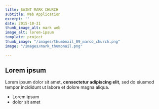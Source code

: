 ```yaml
---
title: SAINT MARK CHURCH
subtitle: Web Application
excerpt: ''
date: 2015-10-31
thumb_image_alt: mark web
image_alt: lorem-ipsum
template: project
thumb_image: "/images/thumbnail_09_marco_church.png"
image: "/images/mark_thumbnail.png"

---
```

## Lorem ipsum

Lorem ipsum dolor sit amet, **consectetur adipiscing elit**, sed do eiusmod tempor incididunt ut labore et dolore magna aliqua.

- Lorem ipsum
- dolor sit amet